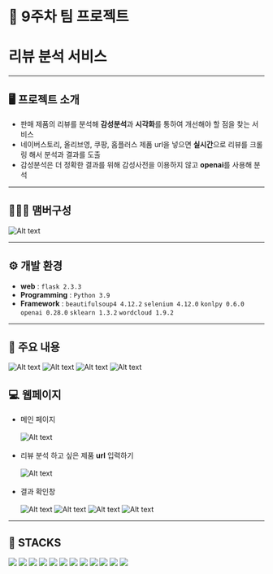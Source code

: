# 🚩 9주차 팀 프로젝트
# **리뷰 분석 서비스**
----------------------------------------------------------

## 🖥️ 프로젝트 소개
- 판매 제품의 리뷰를 분석해 **감성분석**과 **시각화**를 통하여 개선해야 할 점을 찾는 서비스
- 네이버스토리, 올리브영, 쿠팡, 홈플러스 제품 url을 넣으면 **실시간**으로 리뷰를 크롤링 해서 분석과 결과를 도출
- 감성분석은 더 정확한 결과를 위해 감성사전을 이용하지 않고 **openai**를 사용해 분석


----------------------------------------------------------


## 🧑‍🤝‍🧑 맴버구성
![Alt text](readme_img/image.png)


----------------------------------------------------------

## ⚙️ 개발 환경
- **web** : `flask 2.3.3`
- **Programming** : `Python 3.9`
- **Framework** : `beautifulsoup4 4.12.2` `selenium 4.12.0` `konlpy 0.6.0` `openai 0.28.0` `sklearn 1.3.2` `wordcloud 1.9.2`

----------------------------------------------------------
## 📌 주요 내용

![Alt text](readme_img/image-2.png)
![Alt text](readme_img/image-3.png)
![Alt text](readme_img/image-4.png)
![Alt text](readme_img/image-5.png)

## 💻 웹페이지
- 메인 페이지
<br></br>
![Alt text](readme_img/image-10.png)
<br></br>
- 리뷰 분석 하고 싶은 제품 **url** 입력하기
<br></br>
![Alt text](readme_img/image-11.png)
<br></br>
- 결과 확인창
<br></br>
![Alt text](readme_img/image-6.png)
![Alt text](readme_img/image-7.png)
![Alt text](readme_img/image-8.png)
![Alt text](readme_img/image-9.png)
----------------------------------------------------------
## 📓 STACKS
 <img src="https://img.shields.io/badge/Python-3776AB?style=for-the-badge&logo=Python&logoColor=white"> <img src="https://img.shields.io/badge/Jupyter-F37626?style=for-the-badge&logo=Jupyter&logoColor=white"> <img src="https://img.shields.io/badge/Pandas-150458?style=for-the-badge&logo=Pandas&logoColor=white"> <img src="https://img.shields.io/badge/html5-E34F26?style=for-the-badge&logo=html5&logoColor=white"> <img src="https://img.shields.io/badge/CSS3-EC407A?style=for-the-badge&logo=CSS3&logoColor=white"> <img src="https://img.shields.io/badge/numpy-013243?style=for-the-badge&logo=numpy&logoColor=white"> <img src="https://img.shields.io/badge/scikitlearn-F7931E?style=for-the-badge&logo=scikitlearn&logoColor=white"> <img src="https://img.shields.io/badge/opencv-EA7E20?style=for-the-badge&logo=opencv&logoColor=white"> <img src="https://img.shields.io/badge/keras-D00000?style=for-the-badge&logo=keras&logoColor=white"> <img src="https://img.shields.io/badge/flask-000000?style=for-the-badge&logo=flask&logoColor=white"> <img src="https://img.shields.io/badge/selenium-43B02A?style=for-the-badge&logo=selenium&logoColor=white"> <img src="https://img.shields.io/badge/openai-412991?style=for-the-badge&logo=openai&logoColor=white">



